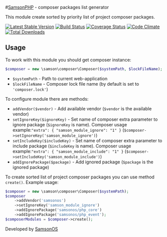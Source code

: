 #[SamsonPHP](http://samsonphp.com/) - composer packages list generator

This module create sorted by priority list of project composer packages.

[![Latest Stable Version](https://poser.pugx.org/samsonos/php_composer/v/stable.svg)](https://packagist.org/packages/samsonos/php_composer)
[![Build Status](https://travis-ci.org/samsonos/php_composer.png)](https://travis-ci.org/samsonos/php_composer)
[![Coverage Status](https://img.shields.io/coveralls/samsonos/php_composer.svg)](https://coveralls.io/r/samsonos/php_composer?branch=master)
[![Code Climate](https://codeclimate.com/github/samsonos/php_composer/badges/gpa.svg)](https://codeclimate.com/github/samsonos/php_composer)
[![Total Downloads](https://poser.pugx.org/samsonos/php_composer/downloads.svg)](https://packagist.org/packages/samsonos/php_composer)

## Usage

To work with this module you should get composer instance:
```php
$composer = new \samson\composer\Composer($systemPath, $lockFileName);
```
  * ```$systemPath``` - Path to current web-application
  * ```$lockFileName``` - Composer lock file name (by default is set to ```'composer.lock'```)
    
To configure module there are methods:
  * ```addVendor($vendor)``` - Add available vendor (```$vendor``` is the available vendor)
  * ```setIgnoreKey($ignoreKey)``` - Set name of composer extra parameter to ignore package (```$ignoreKey``` is name). Composer usage example:```"extra": { "samson_module_ignore": "1" }``` (```$composer->setIgnoreKey('samson_module_ignore')```)  
  * ```setIncludeKey($includeKey)``` - Set name of composer extra parameter to include package (```$includeKey``` is name). Composer usage example:```"extra": { "samson_module_include": "1" }``` (```$composer->setIncludeKey('samson_module_include')```)
  * ```addIgnorePackage($package)``` - Add ignored package (```$package``` is the ignored package)
    
To create sorted list of project composer packages you can use method ```create()```.
Example usage:
```php
$composer = new \samson\composer\Composer($systemPath);
$composer
    ->addVendor('samsonos')
    ->setIgnoreKey('samson_module_ignore')
    ->addIgnorePackage('samsonos/php_core')
    ->addIgnorePackage('samsonos/php_event');
$composerModules = $composer->create();
```

Developed by [SamsonOS](http://samsonos.com/)